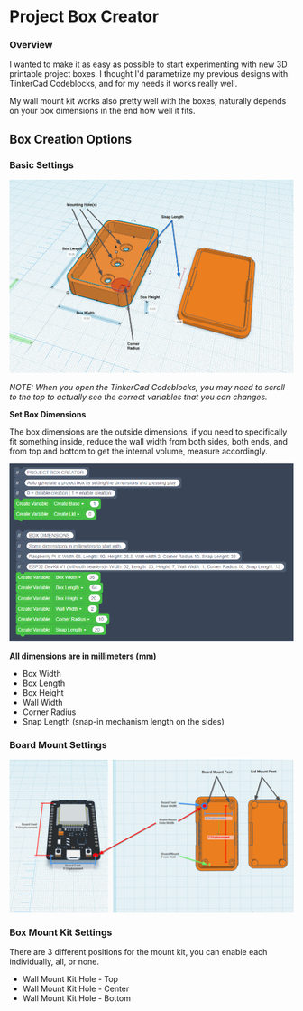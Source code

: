 # Project Box Creator

### Overview

I wanted to make it as easy as possible to start experimenting with new 3D printable project boxes. I thought I'd parametrize my previous designs with TinkerCad Codeblocks, and for my needs it works really well.

My wall mount kit works also pretty well with the boxes, naturally depends on your box dimensions in the end how well it fits.

## Box Creation Options

### Basic Settings
![](settings-overview.png)

*NOTE: When you open the TinkerCad Codeblocks, you may need to scroll to the top to actually see the correct variables that you can changes.*

**Set Box Dimensions**

The box dimensions are the outside dimensions, if you need to specifically fit something inside, reduce the wall width from both sides, both ends, and from top and bottom to get the internal volume, measure accordingly.

![](basic-settings.png)

**All dimensions are in millimeters (mm)**

* Box Width
* Box Length
* Box Height
* Wall Width
* Corner Radius
* Snap Length (snap-in mechanism length on the sides)

### Board Mount Settings

![](mount-settings.png)

### Box Mount Kit Settings

There are 3 different positions for the mount kit, you can enable each individually, all, or none.

* Wall Mount Kit Hole - Top
* Wall Mount Kit Hole - Center
* Wall Mount Kit Hole - Bottom

